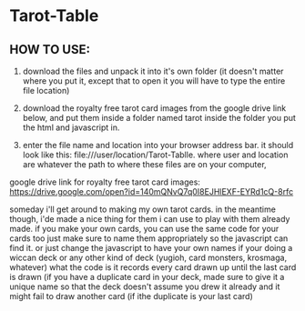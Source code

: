 # Tarot-Table


HOW TO USE:
----------
1. download the files and unpack it into it's own folder (it doesn't matter where you put it, except that to open it you will have to type the entire file location)

2. download the royalty free tarot card images from the google drive link below, and put them inside a folder named tarot inside the folder you put the html and javascript in.

3. enter the file name and location into your browser address bar. 
it should look like this:
file:///user/location/Tarot-Tablle.
where user and location are whatever the path to where these files are on your computer,



google drive link for royalty free tarot card images: https://drive.google.com/open?id=140mQNvQ7q0I8EJHlEXF-EYRd1cQ-8rfc

someday i'll get around to making my own tarot cards. in the meantime though, i'de made a nice thing for them i can use to play with them already made.
if you make your own cards, you can use the same code for your cards too
just make sure to name them appropriately so the javascript can find it. or just change the javascript to have your own names if your doing a wiccan deck or any other kind of deck (yugioh, card monsters, krosmaga, whatever)
what the code is it records every card drawn up until the last card is drawn (if you have a duplicate card in your deck, made sure to give it a unique name so that the deck doesn't assume you drew it already and it might fail to draw another card (if ithe duplicate is your last card)

